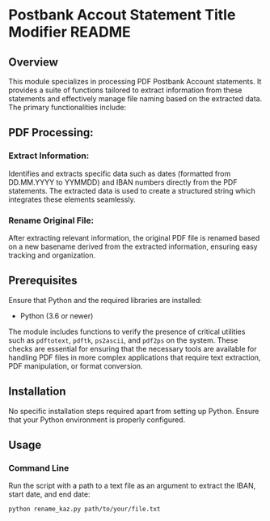 # Postbank Accout Statement Title Modifier README

## Overview
This module specializes in processing PDF Postbank Account statements. It provides a suite of functions tailored to extract information from these statements and effectively manage file naming based on the extracted data. The primary functionalities include:

## PDF Processing:

### Extract Information: 
Identifies and extracts specific data such as dates (formatted from DD.MM.YYYY to YYMMDD) and IBAN numbers directly from the PDF statements. The extracted data is used to create a structured string which integrates these elements seamlessly.
### Rename Original File: 
After extracting relevant information, the original PDF file is renamed based on a new basename derived from the extracted information, ensuring easy tracking and organization.

## Prerequisites

Ensure that Python and the required libraries are installed:
- Python (3.6 or newer)

The module includes functions to verify the presence of critical utilities such as `pdftotext`, `pdftk`, `ps2ascii`, and `pdf2ps` on the system. 
These checks are essential for ensuring that the necessary tools are available for handling PDF files in more complex applications that require 
text extraction, PDF manipulation, or format conversion.

## Installation

No specific installation steps required apart from setting up Python. Ensure that your Python environment is properly configured.

## Usage

### Command Line

Run the script with a path to a text file as an argument to extract the IBAN, start date, and end date:

```bash
python rename_kaz.py path/to/your/file.txt
